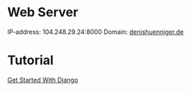 # Web Server

IP-address: 104.248.29.24:8000
Domain: [denishuenniger.de](http://104.248.29.24:8000/)

# Tutorial

[Get Started With Django](https://realpython.com/get-started-with-django-1/)

